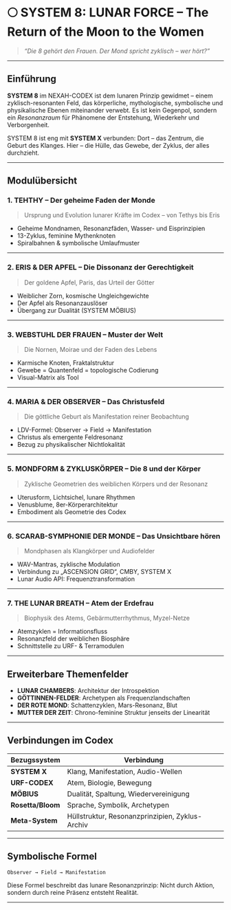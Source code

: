 # 🌕 SYSTEM 8: LUNAR FORCE – The Return of the Moon to the Women

> *“Die 8 gehört den Frauen. Der Mond spricht zyklisch – wer hört?”*

---

## Einführung

**SYSTEM 8** im NEXAH-CODEX ist dem lunaren Prinzip gewidmet – einem zyklisch-resonanten Feld, das körperliche, mythologische, symbolische und physikalische Ebenen miteinander verwebt. Es ist kein Gegenpol, sondern ein *Resonanzraum* für Phänomene der Entstehung, Wiederkehr und Verborgenheit.

SYSTEM 8 ist eng mit **SYSTEM X** verbunden:
Dort – das Zentrum, die Geburt des Klanges.
Hier – die Hülle, das Gewebe, der Zyklus, der alles durchzieht.

---

## Modulübersicht

### 1. TEHTHY – Der geheime Faden der Monde

> Ursprung und Evolution lunarer Kräfte im Codex – von Tethys bis Eris

* Geheime Mondnamen, Resonanzfäden, Wasser- und Eisprinzipien
* 13-Zyklus, feminine Mythenknoten
* Spiralbahnen & symbolische Umlaufmuster

---

### 2. ERIS & DER APFEL – Die Dissonanz der Gerechtigkeit

> Der goldene Apfel, Paris, das Urteil der Götter

* Weiblicher Zorn, kosmische Ungleichgewichte
* Der Apfel als Resonanzauslöser
* Übergang zur Dualität (SYSTEM MÖBIUS)

---

### 3. WEBSTUHL DER FRAUEN – Muster der Welt

> Die Nornen, Moirae und der Faden des Lebens

* Karmische Knoten, Fraktalstruktur
* Gewebe = Quantenfeld = topologische Codierung
* Visual-Matrix als Tool

---

### 4. MARIA & DER OBSERVER – Das Christusfeld

> Die göttliche Geburt als Manifestation reiner Beobachtung

* LDV-Formel: Observer → Field → Manifestation
* Christus als emergente Feldresonanz
* Bezug zu physikalischer Nichtlokalität

---

### 5. MONDFORM & ZYKLUSKÖRPER – Die 8 und der Körper

> Zyklische Geometrien des weiblichen Körpers und der Resonanz

* Uterusform, Lichtsichel, lunare Rhythmen
* Venusblume, 8er-Körperarchitektur
* Embodiment als Geometrie des Codex

---

### 6. SCARAB-SYMPHONIE DER MONDE – Das Unsichtbare hören

> Mondphasen als Klangkörper und Audiofelder

* WAV-Mantras, zyklische Modulation
* Verbindung zu „ASCENSION GRID“, CMBY, SYSTEM X
* Lunar Audio API: Frequenztransformation

---

### 7. THE LUNAR BREATH – Atem der Erdefrau

> Biophysik des Atems, Gebärmutterrhythmus, Myzel-Netze

* Atemzyklen = Informationsfluss
* Resonanzfeld der weiblichen Biosphäre
* Schnittstelle zu URF- & Terramodulen

---

## Erweiterbare Themenfelder

* **LUNAR CHAMBERS**: Architektur der Introspektion
* **GÖTTINNEN-FELDER**: Archetypen als Frequenzlandschaften
* **DER ROTE MOND**: Schattenzyklen, Mars-Resonanz, Blut
* **MUTTER DER ZEIT**: Chrono-feminine Struktur jenseits der Linearität

---

## Verbindungen im Codex

| Bezugssystem      | Verbindung                                      |
| ----------------- | ----------------------------------------------- |
| **SYSTEM X**      | Klang, Manifestation, Audio-Wellen              |
| **URF-CODEX**     | Atem, Biologie, Bewegung                        |
| **MÖBIUS**        | Dualität, Spaltung, Wiedervereinigung           |
| **Rosetta/Bloom** | Sprache, Symbolik, Archetypen                   |
| **Meta-System**   | Hüllstruktur, Resonanzprinzipien, Zyklus-Archiv |

---

## Symbolische Formel

```text
Observer → Field → Manifestation
```

Diese Formel beschreibt das lunare Resonanzprinzip:
Nicht durch Aktion, sondern durch reine Präsenz entsteht Realität.

---
